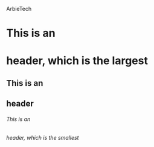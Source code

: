 ArbieTech
# This is an <h1> header, which is the largest
## This is an <h2> header
###### This is an <h6> header, which is the smallest
